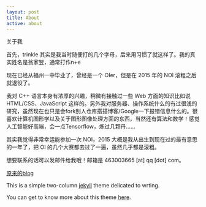 ```yaml
---
layout: post
title: About
active: about
---
```


关于我

首先，trinkle 其实是我当时随便打的几个字母，后来用习惯了就这样了。我的真实姓名是翁家翌，通常打作n+e

现在已经从福州一中毕业了，曾经是一个 OIer，但是在 2015 年的 NOI 滚粗之后就退役了。

我对 C++ 语言本身有浓厚的兴趣，稍微有接触过一些 Web 方面的知识比如说 HTML/CSS、JavaScript 这样的。另外我对服务器、操作系统什么的有过很浅的研究，虽然现在也只是会fork别人仓库搭搭博客/Google一下报错信息什么的。很喜欢计算机图形学以及关于图形图像处理方面的东西，当然还有算法和数学！感觉人工智能好高端，会一点Tensorflow，炼过几颗丹……

其实我觉得非常幸运能参加一次 NOI，2015 大概是我从出生到现在过的最有意思的一年了，把 OI 的几个大赛都去过了一遍，虽然几乎都是滚粗。

想要联系的话可以发邮件给我哦！邮箱是 463003665 [at] qq [dot] com。

[原来的blog](http://trinkle.is-programmer.com/)

This is a simple two-column [jekyll](https://jekyllrb.com/) theme delicated to wrting.

You can get to know more about this theme [here]().


